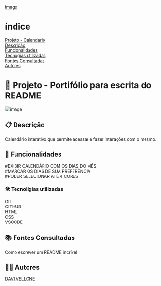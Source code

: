 [image](img/Captura%20de%20tela%202023-09-15%20095631.png)
# índice
[Projeto - Calendario](calendario.git)  
[Descrição](#descri%C3%A7%C3%A3o)  
[Funcionalidades](#funcionalidades)  
[Tecnogias utilizadas](#tecnoligias-utilizadas)  
[Fontes Consultadas](#fontes-consultadas)  
[Autores](#autores)  

# 🚀 Projeto - Portifólio para escrita do README
![image](img/Captura%20de%20tela%202023-09-05%20075747.png)
## 📋 Descrição

Calendário interativo que permite acessar e fazer interações com o mesmo.

## 🔧 Funcionalidades
#EXIBIR CALENDÁRIO COM OS DIAS DO MÊS   
#MARCAR OS DIAS DE SUA PREFERÊNCIA  
#PODER SELECIONAR ATÉ 4 CORES  

### 🛠️ Tecnoligias utilizadas
GIT  
GITHUB  
HTML  
CSS  
VSCODE  
##  📚 Fontes Consultadas

[Como escrever um README incrível](https://gist.github.com/lohhans/f8da0b147550df3f96914d3797e9fb89)

## 🙋‍♂️ Autores

[DAVI VELLONE](https://github.com/Vellone07)